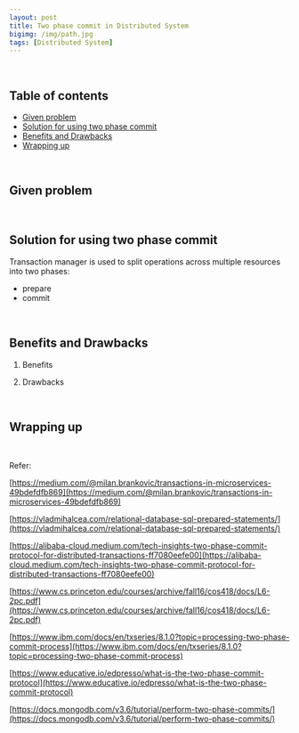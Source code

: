 ```yaml
---
layout: post
title: Two phase commit in Distributed System
bigimg: /img/path.jpg
tags: [Distributed System]
---
```




<br>

## Table of contents
- [Given problem](#given-problem)
- [Solution for using two phase commit](#solution-for-using-two-phase-commit)
- [Benefits and Drawbacks](#benefits-and-drawbacks)
- [Wrapping up](#wrapping-up)


<br>

## Given problem





<br>

## Solution for using two phase commit

Transaction manager is used to split operations across multiple resources into two phases:
- prepare
- commit



<br>

## Benefits and Drawbacks

1. Benefits



2. Drawbacks



<br>

## Wrapping up







<br>

Refer:

[https://medium.com/@milan.brankovic/transactions-in-microservices-49bdefdfb869](https://medium.com/@milan.brankovic/transactions-in-microservices-49bdefdfb869)

[https://vladmihalcea.com/relational-database-sql-prepared-statements/](https://vladmihalcea.com/relational-database-sql-prepared-statements/)

[https://alibaba-cloud.medium.com/tech-insights-two-phase-commit-protocol-for-distributed-transactions-ff7080eefe00](https://alibaba-cloud.medium.com/tech-insights-two-phase-commit-protocol-for-distributed-transactions-ff7080eefe00)

[https://www.cs.princeton.edu/courses/archive/fall16/cos418/docs/L6-2pc.pdf](https://www.cs.princeton.edu/courses/archive/fall16/cos418/docs/L6-2pc.pdf)

[https://www.ibm.com/docs/en/txseries/8.1.0?topic=processing-two-phase-commit-process](https://www.ibm.com/docs/en/txseries/8.1.0?topic=processing-two-phase-commit-process)

[https://www.educative.io/edpresso/what-is-the-two-phase-commit-protocol](https://www.educative.io/edpresso/what-is-the-two-phase-commit-protocol)

[https://docs.mongodb.com/v3.6/tutorial/perform-two-phase-commits/](https://docs.mongodb.com/v3.6/tutorial/perform-two-phase-commits/)